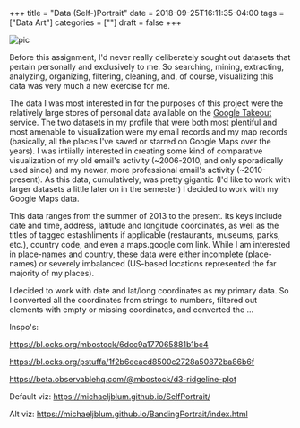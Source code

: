 +++
title = "Data (Self-)Portrait"
date = 2018-09-25T16:11:35-04:00
tags = ["Data Art"]
categories = [""]
draft = false
+++

![pic](/images/uploads/selfGif.gif)


Before this assignment, I'd never really deliberately sought out datasets that pertain personally and exclusively to me. So searching, mining, extracting, analyzing, organizing, filtering, cleaning, and, of course, visualizing this data was very much a new exercise for me.

The data I was most interested in for the purposes of this project were the relatively large stores of personal data available on the [Google Takeout](https://en.wikipedia.org/wiki/Google_Takeout) service. The two datasets in my profile that were both most plentiful and most amenable to visualization were my email records and my map records (basically, all the places I've saved or starred on Google Maps over the years). I was intiially interested in creating some kind of comparative visualization of my old email's activity (~2006-2010, and only sporadically used since) and my newer, more professional email's activity (~2010-present). As this data, cumulatively, was pretty gigantic (I'd like to work with larger datasets a little later on in the semester) I decided to work with my Google Maps data. 

This data ranges from the summer of 2013 to the present. Its keys include date and time, address, latitude and longitude coordinates, as well as the titles of tagged estashliments if applicable (restaurants, museums, parks, etc.), country code, and even a maps.google.com link. While I am interested in place-names and country, these data were either incomplete (place-names) or severely imbalanced (US-based locations represented the far majority of my places). 

I decided to work with date and lat/long coordinates as my primary data. So I converted all the coordinates from strings to numbers, filtered out elements with empty or missing coordinates, and converted the ...

Inspo's:

https://bl.ocks.org/mbostock/6dcc9a177065881b1bc4

https://bl.ocks.org/pstuffa/1f2b6eeacd8500c2728a50872ba86b6f

https://beta.observablehq.com/@mbostock/d3-ridgeline-plot

Default viz: https://michaeljblum.github.io/SelfPortrait/

Alt viz: https://michaeljblum.github.io/BandingPortrait/index.html


